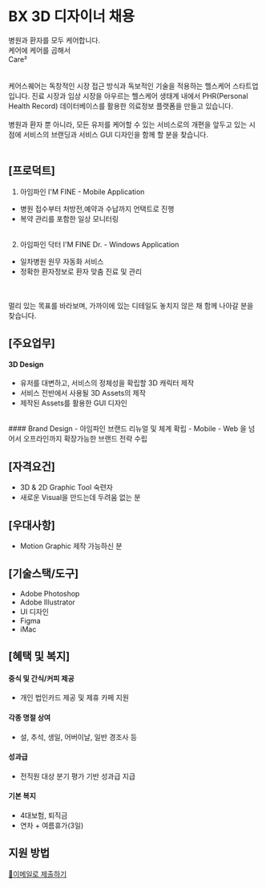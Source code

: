 # BX 3D 디자이너 채용

병원과 환자를 모두 케어합니다.<br />
케어에 케어를 곱해서<br />
Care²<br />
<br />
<br />
케어스퀘어는 독창적인 시장 접근 방식과 독보적인 기술을 적용하는 헬스케어 스타트업입니다. 진료 시장과 임상 시장을 아우르는 헬스케어 생태계 내에서 PHR(Personal Health Record) 데이터베이스를 활용한 의료정보 플랫폼을 만들고 있습니다. 
<br /><br />
병원과 환자 뿐 아니라, 모든 유저를 케어할 수 있는 서비스로의 개편을 앞두고 있는 시점에 서비스의 브랜딩과 서비스 GUI 디자인을 함께 할 분을 찾습니다.
<br /><br />

## [프로덕트]

1. 아임파인 I'M FINE - Mobile Application
 - 병원 접수부터 처방전,예약과 수납까지 언택트로 진행
 - 복약 관리를 포함한 일상 모니터링
<br /><br />

2. 아임파인 닥터 I'M FINE Dr. - Windows Application
 - 일차병원 원무 자동화 서비스
 - 정확한 환자정보로 환자 맞춤 진료 및 관리

<br /><br />
멀리 있는 목표를 바라보며, 가까이에 있는 디테일도 놓치지 않은 채 함께 나아갈 분을 찾습니다.


## [주요업무]

#### 3D Design
  - 유저를 대변하고, 서비스의 정체성을 확립할 3D 캐릭터 제작
  - 서비스 전반에서 사용될 3D Assets의 제작
  - 제작된 Assets를 활용한 GUI 디자인
<br />
#### Brand Design
  - 아임파인 브랜드 리뉴얼 및 체계 확립
  - Mobile - Web 을 넘어서 오프라인까지 확장가능한 브랜드 전략 수립

## [자격요건]
- 3D & 2D Graphic Tool 숙련자
- 새로운 Visual을 만드는데 두려움 없는 분


## [우대사항]
- Motion Graphic 제작 가능하신 분

## [기술스택/도구]
- Adobe Photoshop
- Adobe Illustrator
- UI 디자인
- Figma
- iMac
## [혜택 및 복지]

#### 중식 및 간식/커피 제공
- 개인 법인카드 제공 및 제휴 카페 지원


#### 각종 명절 상여
  - 설, 추석, 생일, 어버이날, 일반 경조사 등

#### 성과급
  - 전직원 대상 분기 평가 기반 성과급 지급

#### 기본 복지
  - 4대보험, 퇴직금
  - 연차 + 여름휴가(3일)


## 지원 방법
[📧이메일로 제출하기](../apply/others.md)